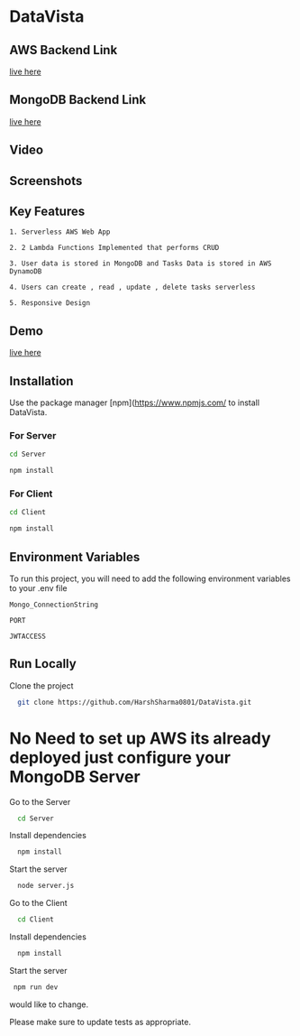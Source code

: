 # DataVista


 ## AWS Backend Link
  [live here](https://dlgil0du4h.execute-api.ap-south-1.amazonaws.com/main)

 ## MongoDB Backend Link
  [live here](https://data-vista-backend.vercel.app/)

## Video




## Screenshots




  
## Key Features 

`1. Serverless AWS Web App `

`2. 2 Lambda Functions Implemented that performs CRUD `

`3. User data is stored in MongoDB and Tasks Data is stored in AWS DynamoDB`

`4. Users can create , read , update , delete tasks serverless `

`5. Responsive Design `



## Demo

[live here](https://data-vista-alpha.vercel.app/)

## Installation

Use the package manager [npm](https://www.npmjs.com/ to install DataVista.
### For Server
```bash
cd Server
```
```bash
npm install
```
### For Client
```bash
cd Client
```
```bash
npm install
```



## Environment Variables

To run this project, you will need to add the following environment variables to your .env file

`Mongo_ConnectionString`

`PORT`

`JWTACCESS`

## Run Locally


Clone the project

```bash
  git clone https://github.com/HarshSharma0801/DataVista.git
```
# No Need to set up AWS its already deployed just configure your MongoDB Server

Go to the Server

```bash
  cd Server
```

Install dependencies

```bash
  npm install
```

Start the server

```bash
  node server.js
```

Go to the Client

```bash
  cd Client
```

Install dependencies

```bash
  npm install
```

Start the server

```bash
 npm run dev
```

would like to change.

Please make sure to update tests as appropriate.


















